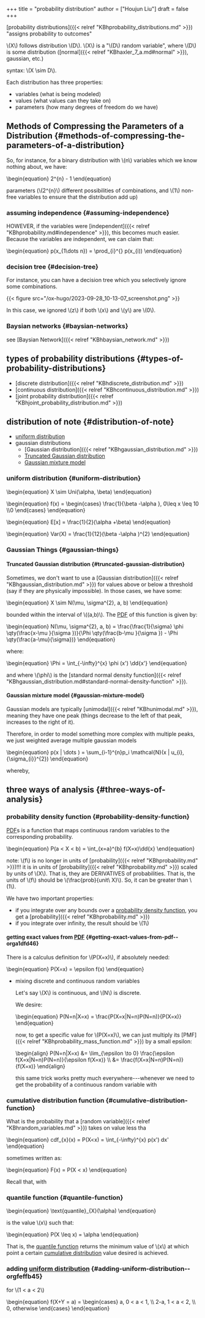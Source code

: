 +++
title = "probability distribution"
author = ["Houjun Liu"]
draft = false
+++

[probability distributions]({{< relref "KBhprobability_distributions.md" >}}) "assigns probability to outcomes"

\\(X\\) follows distribution \\(D\\). \\(X\\) is a "\\(D\\) random variable", where \\(D\\) is some distribution ([normal]({{< relref "KBhaxler_7_a.md#normal" >}}), gaussian, etc.)

syntax: \\(X \sim D\\).

Each distribution has three properties:

-   variables (what is being modeled)
-   values (what values can they take on)
-   parameters (how many degrees of freedom do we have)


## Methods of Compressing the Parameters of a Distribution {#methods-of-compressing-the-parameters-of-a-distribution}

So, for instance, for a binary distribution with \\(n\\) variables which we know nothing about, we have:

\begin{equation}
2^{n} - 1
\end{equation}

parameters (\\(2^{n}\\) different possibilities of combinations, and \\(1\\) non-free variables to ensure that the distribution add up)


### assuming independence {#assuming-independence}

HOWEVER, if the variables were [independent]({{< relref "KBhprobability.md#independence" >}}), this becomes much easier. Because the variables are independent, we can claim that:

\begin{equation}
p(x\_{1\dots n}) =  \prod\_{i}^{} p(x\_{i))
\end{equation}


### decision tree {#decision-tree}

For instance, you can have a decision tree which you selectively ignore some combinations.

{{< figure src="/ox-hugo/2023-09-28_10-13-07_screenshot.png" >}}

In this case, we ignored \\(z\\) if both \\(x\\) and \\(y\\) are \\(0\\).


### Baysian networks {#baysian-networks}

see [Baysian Network]({{< relref "KBhbaysian_network.md" >}})


## types of probability distributions {#types-of-probability-distributions}

-   [discrete distribution]({{< relref "KBhdiscrete_distribution.md" >}})
-   [continuous distribution]({{< relref "KBhcontinuous_distribution.md" >}})
-   [joint probability distribution]({{< relref "KBhjoint_probability_distribution.md" >}})


## distribution of note {#distribution-of-note}

-   [uniform distribution](#uniform-distribution)
-   gaussian distributions
    -   [Gaussian distribution]({{< relref "KBhgaussian_distribution.md" >}})
    -   [Truncated Gaussian distribution](#truncated-gaussian-distribution)
    -   [Gaussian mixture model](#gaussian-mixture-model)


### uniform distribution {#uniform-distribution}

\begin{equation}
X \sim Uni(\alpha, \beta)
\end{equation}

\begin{equation}
f(x) = \begin{cases}
\frac{1}{\beta -\alpha }, 0\leq x \leq 10 \\\0
\end{cases}
\end{equation}

\begin{equation}
E[x] = \frac{1}{2}(\alpha +\beta)
\end{equation}

\begin{equation}
Var(X) = \frac{1}{12}(\beta -\alpha )^{2}
\end{equation}


### Gaussian Things {#gaussian-things}


#### Truncated Gaussian distribution {#truncated-gaussian-distribution}

Sometimes, we don't want to use a [Gaussian distribution]({{< relref "KBhgaussian_distribution.md" >}}) for values above or below a threshold (say if they are physically impossible). In those cases, we have some:

\begin{equation}
X \sim N(\mu, \sigma^{2}, a, b)
\end{equation}

bounded within the interval of \\((a,b)\\). The [PDF](#probability-density-function) of this function is given by:

\begin{equation}
N(\mu, \sigma^{2}, a, b) = \frac{\frac{1}{\sigma} \phi \qty(\frac{x-\mu }{\sigma })}{\Phi \qty(\frac{b-\mu }{\sigma }) - \Phi \qty(\frac{a-\mu}{\sigma})}
\end{equation}

where:

\begin{equation}
\Phi = \int\_{-\infty}^{x} \phi (x') \dd{x'}
\end{equation}

and where \\(\phi\\) is the [standard normal density function]({{< relref "KBhgaussian_distribution.md#standard-normal-density-function" >}}).


#### Gaussian mixture model {#gaussian-mixture-model}

Gaussian models are typically [unimodal]({{< relref "KBhunimodal.md" >}}), meaning they have one peak (things decrease to the left of that peak, increases to the right of it).

Therefore, in order to model something more complex with multiple peaks, we just weighted average multiple gaussian models

\begin{equation}
p(x | \dots ) = \sum\_{i-1}^{n}p\_i \mathcal{N}(x | u\_{i}, {\sigma\_{i}}^{2})
\end{equation}

whereby,


## three ways of analysis {#three-ways-of-analysis}


### probability density function {#probability-density-function}

[PDF](#probability-density-function)s is a function that maps continuous random variables to the corresponding probability.

\begin{equation}
P(a < X < b) = \int\_{x=a}^{b} f(X=x)\dd{x}
\end{equation}

note: \\(f\\) is no longer in units of [probability]({{< relref "KBhprobability.md" >}})!!! it is in units of [probability]({{< relref "KBhprobability.md" >}}) scaled by units of \\(X\\). That is, they are DERIVATIVES of probabilities. That is, the units of \\(f\\) should be \\(\frac{prob}{unit\ X}\\). So, it can be greater than \\(1\\).

We have two important properties:

-   if you integrate over any bounds over a [probability density function](#probability-density-function), you get a [probability]({{< relref "KBhprobability.md" >}})
-   if you integrate over infinity, the result should be \\(1\\)


#### getting exact values from [PDF](#probability-density-function) {#getting-exact-values-from-pdf--orga1dfd46}

There is a calculus definition for \\(P(X=x)\\), if absolutely needed:

\begin{equation}
P(X=x) = \epsilon f(x)
\end{equation}

<!--list-separator-->

-  mixing discrete and continuous random variables

    Let's say \\(X\\) is continuous, and \\(N\\) is discrete.

    We desire:

    \begin{equation}
    P(N=n|X=x) = \frac{P(X=x|N=n)P(N=n)}{P(X=x)}
    \end{equation}

    now, to get a specific value for \\(P(X=x)\\), we can just multiply its [PMF]({{< relref "KBhprobability_mass_function.md" >}}) by a small epsilon:

    \begin{align}
    P(N=n|X=x) &= \lim\_{\epsilon \to 0} \frac{\epsilon f(X=x|N=n)P(N=n)}{\epsilon f(X=x)}  \\\\
    &= \frac{f(X=x|N=n)P(N=n)}{f(X=x)}
    \end{align}

    this same trick works pretty much everywhere---whenever we need to get the probability of a continuous random variable with


### cumulative distribution function {#cumulative-distribution-function}

What is the probability that a [random variable]({{< relref "KBhrandom_variables.md" >}}) takes on value less tha

\begin{equation}
cdf\_{x}(x) = P(X<x) = \int\_{-\infty}^{x} p(x') dx'
\end{equation}

sometimes written as:

\begin{equation}
F(x) = P(X < x)
\end{equation}

Recall that, with


### quantile function {#quantile-function}

\begin{equation}
\text{quantile}\_{X}(\alpha)
\end{equation}

is the value \\(x\\) such that:

\begin{equation}
P(X \leq x) = \alpha
\end{equation}

That is, the [quantile function](#quantile-function) returns the minimum value of \\(x\\) at which point a certain [cumulative distribution](#cumulative-distribution-function) value desired is achieved.


### adding [uniform distribution](#uniform-distribution) {#adding-uniform-distribution--orgfeffb45}

for \\(1 < a < 2\\)

\begin{equation}
f(X+Y = a) =
\begin{cases}
a, 0 < a < 1, \\\\
2-a, 1 < a < 2, \\\\
0, otherwise
\end{cases}
\end{equation}
